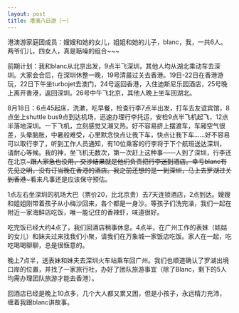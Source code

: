 ```yaml
---
layout: post
title: 港澳八日游（一）
---
```




港澳游家庭团成员：嫂嫂和她的女儿，姐姐和她的儿子，blanc，我，一共6人。两爷们儿，四女人，真是聒噪的组合~~~

前期计划：我和blanc从北京出发，9点半飞深圳，其他人均从湖北乘动车去深圳。大家会合后，在深圳休整一晚，19号清晨过关去香港。19日-22日在香港游玩，22日下午坐turbojet去澳门，24号返回香港，入住迪斯尼乐园酒店，25号晚上离开香港，返回深圳。26号中午飞北京，其他人晚上坐车回湖北。

8月18日：6点45起床，洗漱，吃早餐，检查行李7点半出发，打车去友谊宾馆，8点坐上shuttle bus9点到达机场，迅速办理行李托运，安检9点半飞机起飞，12点半落地深圳。一下飞机，立刻感觉又潮又热。好不容易挤上摆渡车，车厢空气很差，头晕脑胀，中暑般难受，心里默念快点让我下车，快点让我下车……好不容易可以取行李了，听到工作人员通知，有10位乘客的行李将于下个航班送达深圳，请耐心等候。我的神，坐飞机无数次，第一次赶上这种事——人到了深圳，行李还在北京~~~跟人家急也没用，交涉结果就是他们负责把行李送到酒店。幸亏blanc有先见之明，没有订当晚在香港的酒店。我之前还想的是一到深圳，马上去罗湖过关到香港~~~看来凡事还是应该保守预估。

1点左右坐深圳的机场大巴（票价20，比北京贵）去7天连锁酒店，2点到达。嫂嫂和姐姐刚带着孩子从小梅沙回来，各个都是一身沙。等孩子们洗完澡，我们一起在附近一家海鲜店吃饭，唯一能记住的香辣虾，味道很好。

吃完饭已经大约4点了，我们回酒店稍事休息。4点半，在广州工作的表妹（姑姑的女儿）和妹夫过来找我们小聚，请我们在万象城一家饭店吃饭。家人在一起，吃吃喝喝聊聊，总是很惬意的。

晚上7点半，送表妹和妹夫去深圳火车站乘车回广州。我们也顺道确认了罗湖出境口岸的位置，并找了一家旅行社，办好了团队旅游事宜（除了Blanc，剩下的5人均需办理团队旅游才能去香港）。

回酒店已经是晚上10点多，几个大人都又累又困，但是小孩子，永远精力充沛，缠着我跟blanc讲故事。
